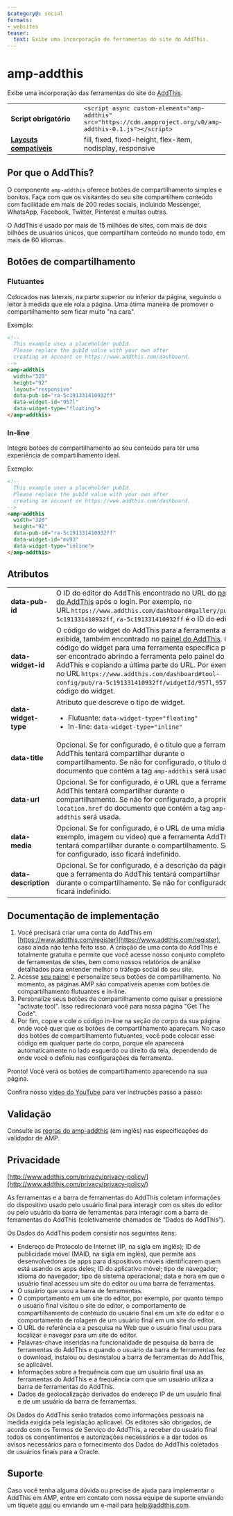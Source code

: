 ```yaml
---
$category@: social
formats:
- websites
teaser:
  text: Exibe uma incorporação de ferramentas do site do AddThis.
---
```



<!--
Copyright 2018 The AMP HTML Authors. All Rights Reserved.

Licensed under the Apache License, Version 2.0 (the "License");
you may not use this file except in compliance with the License.
You may obtain a copy of the License at

      http://www.apache.org/licenses/LICENSE-2.0

Unless required by applicable law or agreed to in writing, software
distributed under the License is distributed on an "AS-IS" BASIS,
WITHOUT WARRANTIES OR CONDITIONS OF ANY KIND, either express or implied.
See the License for the specific language governing permissions and
limitations under the License.
-->

# amp-addthis

Exibe uma incorporação das ferramentas do site do [AddThis](https://www.addthis.com).

<table>
  <tr>
    <td width="40%"><strong>Script obrigatório</strong></td>
    <td><code>&lt;script async custom-element="amp-addthis" src="https://cdn.ampproject.org/v0/amp-addthis-0.1.js"&gt;&lt;/script&gt;</code></td>
  </tr>
  <tr>
    <td class="col-fourty"><strong><a href="{{g.doc('/content/amp-dev/documentation/guides-and-tutorials/develop/style_and_layout/control_layout.md', locale=doc.locale).url.path}}">Layouts compatíveis</a></strong></td>
    <td>fill, fixed, fixed-height, flex-item, nodisplay, responsive</td>
  </tr>
</table>


## Por que o AddThis?

O componente `amp-addthis` oferece botões de compartilhamento simples e bonitos. Faça com que os visitantes do seu site compartilhem conteúdo com facilidade em mais de 200 redes sociais, incluindo Messenger, WhatsApp, Facebook, Twitter, Pinterest e muitas outras.

O AddThis é usado por mais de 15 milhões de sites, com mais de dois bilhões de usuários únicos, que compartilham conteúdo no mundo todo, em mais de 60 idiomas.

## Botões de compartilhamento

### Flutuantes

Colocados nas laterais, na parte superior ou inferior da página, seguindo o leitor à medida que ele rola a página. Uma ótima maneira de promover o compartilhamento sem ficar muito "na cara".

Exemplo:
```html
<!--
  This example uses a placeholder pubId.
  Please replace the pubId value with your own after
  creating an account on https://www.addthis.com/dashboard.
-->
<amp-addthis
  width="320"
  height="92"
  layout="responsive"
  data-pub-id="ra-5c191331410932ff"
  data-widget-id="957l"
  data-widget-type="floating">
</amp-addthis>
```

### In-line

Integre botões de compartilhamento ao seu conteúdo para ter uma experiência de compartilhamento ideal.

Exemplo:
```html
<!--
  This example uses a placeholder pubId.
  Please replace the pubId value with your own after
  creating an account on https://www.addthis.com/dashboard.
-->
<amp-addthis
  width="320"
  height="92"
  data-pub-id="ra-5c191331410932ff"
  data-widget-id="mv93"
  data-widget-type="inline">
</amp-addthis>
```

## Atributos

<table>
  <tr>
    <td width="40%"><strong>data-pub-id</strong></td>
    <td>O ID do editor do AddThis encontrado no URL do <a href="https://addthis.com/dashboard">painel do AddThis</a> após o login. Por exemplo, no URL <code>https://www.addthis.com/dashboard#gallery/pub/ra-5c191331410932ff</code>, <code>ra-5c191331410932ff</code> é o ID do editor.</td>
  </tr>
  <tr>
    <td width="40%"><strong>data-widget-id</strong></td>
    <td>O código do widget do AddThis para a ferramenta a ser exibida, também encontrado no <a href="https://addthis.com/dashboard">painel do AddThis</a>. O código do widget para uma ferramenta específica pode ser encontrado abrindo a ferramenta pelo painel do AddThis e copiando a última parte do URL. Por exemplo, no URL <code>https://www.addthis.com/dashboard#tool-config/pub/ra-5c191331410932ff/widgetId/957l</code>, <code>957l</code> é o código do widget.</td>
  </tr>
  <tr>
    <td width="40%"><strong>data-widget-type</strong></td>
    <td>Atributo que descreve o tipo de widget.
      <ul>
        <li>Flutuante: <code>data-widget-type="floating"</code></li>
        <li>In-line: <code>data-widget-type="inline"</code></li>
      </ul></td>
    </tr>
    <tr>
      <td width="40%"><strong>data-title</strong></td>
      <td>Opcional. Se for configurado, é o título que a ferramenta AddThis tentará compartilhar durante o compartilhamento. Se não for configurado, o título do documento que contém a tag <code>amp-addthis</code> será usado.</td>
    </tr>
    <tr>
      <td width="40%"><strong>data-url</strong></td>
      <td>Opcional. Se for configurado, é o URL que a ferramenta AddThis tentará compartilhar durante o compartilhamento. Se não for configurado, a propriedade <code>location.href</code> do documento que contém a tag <code>amp-addthis</code> será usada.</td>
    </tr>
    <tr>
      <td width="40%"><strong>data-media</strong></td>
      <td>Opcional. Se for configurado, é o URL de uma mídia (por exemplo, imagem ou vídeo) que a ferramenta AddThis tentará compartilhar durante o compartilhamento. Se não for configurado, isso ficará indefinido.</td>
    </tr>
    <tr>
      <td width="40%"><strong>data-description</strong></td>
      <td>Opcional. Se for configurado, é a descrição da página que a ferramenta do AddThis tentará compartilhar durante o compartilhamento. Se não for configurado, isso ficará indefinido.</td>
    </tr>
  </table>

## Documentação de implementação

1. Você precisará criar uma conta do AddThis em [https://www.addthis.com/register](https://www.addthis.com/register), caso ainda não tenha feito isso. A criação de uma conta do AddThis é totalmente gratuita e permite que você acesse nosso conjunto completo de ferramentas de sites, bem como nossos relatórios de análise detalhados para entender melhor o tráfego social do seu site.
1. Acesse [seu painel](https://addthis.com/dashboard) e personalize seus botões de compartilhamento. No momento, as páginas AMP são compatíveis apenas com botões de compartilhamento flutuantes e in-line.
1. Personalize seus botões de compartilhamento como quiser e pressione "activate tool". Isso redirecionará você para nossa página "Get The Code".
1. Por fim, copie e cole o código in-line na seção do corpo da sua página onde você quer que os botões de compartilhamento apareçam. No caso dos botões de compartilhamento flutuantes, você pode colocar esse código em qualquer parte do corpo, porque ele aparecerá automaticamente no lado esquerdo ou direito da tela, dependendo de onde você o definiu nas configurações da ferramenta.

Pronto! Você verá os botões de compartilhamento aparecendo na sua página.

Confira nosso [vídeo do YouTube](https://www.youtube.com/watch?v=BSkuAB4er2o) para ver instruções passo a passo:
<amp-youtube width="480" height="270" data-videoid="BSkuAB4er2o" layout="responsive"></amp-youtube>

## Validação

Consulte as [regras do amp-addthis](https://github.com/ampproject/amphtml/blob/master/extensions/amp-addthis/validator-amp-addthis.protoascii) (em inglês) nas especificações do validador de AMP.

## Privacidade

[http://www.addthis.com/privacy/privacy-policy/](http://www.addthis.com/privacy/privacy-policy/)

As ferramentas e a barra de ferramentas do AddThis coletam informações do dispositivo usado pelo usuário final para interagir com os sites do editor ou pelo usuário da barra de ferramentas para interagir com a barra de ferramentas do AddThis (coletivamente chamados de “Dados do AddThis”).

Os Dados do AddThis podem consistir nos seguintes itens:

* Endereço de Protocolo de Internet (IP, na sigla em inglês); ID de publicidade móvel (MAID, na sigla em inglês), que permite aos desenvolvedores de apps para dispositivos móveis identificarem quem está usando os apps deles; ID do aplicativo móvel; tipo de navegador; idioma do navegador; tipo de sistema operacional; data e hora em que o usuário final acessou um site do editor ou uma barra de ferramentas.
* O usuário que usou a barra de ferramentas.
* O comportamento em um site do editor, por exemplo, por quanto tempo o usuário final visitou o site do editor, o comportamento de compartilhamento de conteúdo do usuário final em um site do editor e o comportamento de rolagem de um usuário final em um site do editor.
* O URL de referência e a pesquisa na Web que o usuário final usou para localizar e navegar para um site do editor.
* Palavras-chave inseridas na funcionalidade de pesquisa da barra de ferramentas do AddThis e quando o usuário da barra de ferramentas fez o download, instalou ou desinstalou a barra de ferramentas do AddThis, se aplicável.
* Informações sobre a frequência com que um usuário final usa as ferramentas do AddThis e a frequência com que um usuário utiliza a barra de ferramentas do AddThis.
* Dados de geolocalização derivados do endereço IP de um usuário final e de um usuário da barra de ferramentas.

Os Dados do AddThis serão tratados como informações pessoais na medida exigida pela legislação aplicável. Os editores são obrigados, de acordo com os Termos de Serviço do AddThis, a receber do usuário final todos os consentimentos e autorizações necessários e a dar todos os avisos necessários para o fornecimento dos Dados do AddThis coletados de usuários finais para a Oracle.

## Suporte

Caso você tenha alguma dúvida ou precise de ajuda para implementar o AddThis em AMP, entre em contato com nossa equipe de suporte enviando um tíquete [aqui](https://www.addthis.com/support/) ou enviando um e-mail para [help@addthis.com](mailto%3ahelp@addthis.com).
